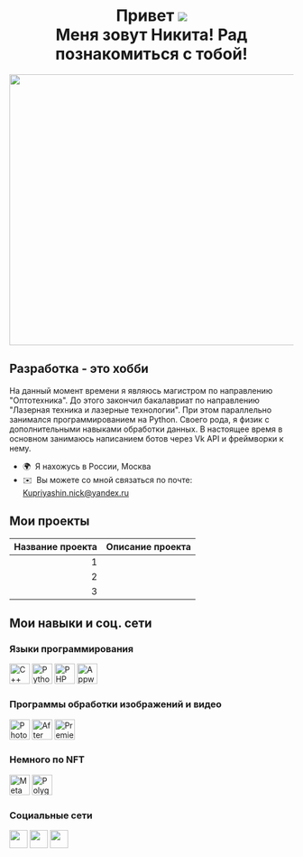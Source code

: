 <h1>
  <div align="center">
    Привет
    <img src="https://user-images.githubusercontent.com/18350557/176309783-0785949b-9127-417c-8b55-ab5a4333674e.gif" />
    <div align="center">
      Меня зовут Никита! Рад познакомиться с тобой!
    </div>
  </div>
</h1>

<div align="center">
  <img src="https://i.pinimg.com/originals/02/6a/22/026a22a06e0bd53cb99d862d983b7743.gif" width="1280" height="480"/>
</div>

Разработка - это хобби
----------------------

На данный момент времени я являюсь магистром по направлению "Оптотехника". До этого закончил бакалавриат по направлению "Лазерная техника и лазерные технологии". При этом параллельно занимался программированием на Python. Своего рода, я физик с дополнительными навыками обработки данных.
В настоящее время в основном занимаюсь написанием ботов через Vk API и фреймворки к нему.

* 🌍  Я нахожусь в России, Москва
* ✉️  Вы можете со мной связаться по почте: [Kupriyashin.nick@yandex.ru](mailto:Kupriyashin.nick@yandex.ru)

Мои проекты
----------------------

| Название проекта | Описание проекта |
|-----:|---------------|
|     1|               |
|     2|               |
|     3|               |


Мои навыки и соц. сети
----------------------
### Языки программирования
<p align="left">
<a href="https://docs.microsoft.com/en-us/cpp/?view=msvc-170" target="_blank" rel="noreferrer"><img src="https://raw.githubusercontent.com/danielcranney/readme-generator/main/public/icons/skills/cplusplus-colored.svg" width="36" height="36" alt="C++" /></a>
<a href="https://www.python.org/" target="_blank" rel="noreferrer"><img src="https://raw.githubusercontent.com/danielcranney/readme-generator/main/public/icons/skills/python-colored.svg" width="36" height="36" alt="Python" /></a>
<a href="https://www.php.net/" target="_blank" rel="noreferrer"><img src="https://raw.githubusercontent.com/danielcranney/readme-generator/main/public/icons/skills/php-colored.svg" width="36" height="36" alt="PHP" /></a>
<a href="https://appwrite.io/" target="_blank" rel="noreferrer"><img src="https://raw.githubusercontent.com/danielcranney/readme-generator/main/public/icons/skills/appwrite-colored.svg" width="36" height="36" alt="Appwrite" /></a>
</p>


### Программы обработки изображений и видео

<p align="left">
<a href="https://www.adobe.com/uk/products/photoshop.html" target="_blank" rel="noreferrer"><img src="https://raw.githubusercontent.com/danielcranney/readme-generator/main/public/icons/skills/photoshop-colored.svg" width="36" height="36" alt="Photoshop" /></a>
<a href="https://www.adobe.com/uk/products/aftereffects.html" target="_blank" rel="noreferrer"><img src="https://raw.githubusercontent.com/danielcranney/readme-generator/main/public/icons/skills/aftereffects-colored.svg" width="36" height="36" alt="After Effects" /></a>
<a href="https://www.adobe.com/uk/products/premiere.html" target="_blank" rel="noreferrer"><img src="https://raw.githubusercontent.com/danielcranney/readme-generator/main/public/icons/skills/premierepro-colored.svg" width="36" height="36" alt="Premiere Pro" /></a>
</p>


### Немного по NFT

<p align="left">
<a href="https://metamask.io/" target="_blank" rel="noreferrer"><img src="https://raw.githubusercontent.com/danielcranney/readme-generator/main/public/icons/skills/metamask-colored.svg" width="36" height="36" alt="MetaMask" /></a>
<a href="https://polygon.technology/" target="_blank" rel="noreferrer"><img src="https://raw.githubusercontent.com/danielcranney/readme-generator/main/public/icons/skills/polygon-colored.svg" width="36" height="36" alt="Polygon" /></a>
</p>


### Социальные сети

<p align="left"> <a href="https://www.github.com/Kupriyashin" target="_blank" rel="noreferrer"><img src="https://raw.githubusercontent.com/danielcranney/readme-generator/main/public/icons/socials/github.svg" width="32" height="32" /></a> 
<a href="https://vk.com/kupriyashinnick" target="_blank" rel="noreferrer"><img src="https://www.svgrepo.com/show/303449/vk-1-logo.svg" width="32" height="32" /></a>
<a href="https://t.me/Kupriyashin_nick" target="_blank" rel="noreferrer"><img src="https://www.svgrepo.com/show/452115/telegram.svg" width="32" height="32" /></a>
